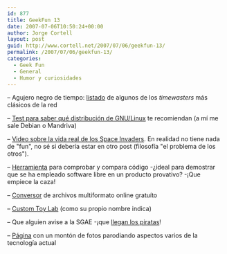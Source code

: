 ```yaml
---
id: 877
title: GeekFun 13
date: 2007-07-06T10:50:24+00:00
author: Jorge Cortell
layout: post
guid: http://www.cortell.net/2007/07/06/geekfun-13/
permalink: /2007/07/06/geekfun-13/
categories:
  - Geek Fun
  - General
  - Humor y curiosidades
---
```

– Agujero negro de tiempo: <a title="TimeWasters" target="_blank" href="http://whatis.techtarget.com/definition/0,,sid9_gci1248666,00.html">listado</a> de algunos de los _timewasters_ más clásicos de la red

– <a target="_blank" title="Test GNULinux" href="http://www.zegeniestudios.net/ldc/">Test para saber qué distribución de GNU/Linux</a> te recomiendan (a mí­ me sale Debian o Mandriva)

– <a title="Space Invaders" target="_blank" href="http://www.youtube.com/watch?v=p--dHQIeagE">Video sobre la vida real de los Space Invaders</a>. En realidad no tiene nada de "fun", no sé si deberí­a estar en otro post (filosofí­a "el problema de los otros").

– <a target="_blank" title="Sabre Security" href="http://www.sabre-security.com/">Herramienta</a> para comprobar y compara código -¿ideal para demostrar que se ha empleado software libre en un producto provativo? -¡Que empiece la caza!

– <a target="_blank" title="Zamzar" href="http://www.zamzar.com/">Conversor</a> de archivos multiformato online gratuí­to

– <a title="CTL" target="_blank" href="http://www.customtoylab.com/">Custom Toy Lab</a> (como su propio nombre indica)

– Que alguien avise a la SGAE -¡que <a target="_blank" title="Fiesta Premia Pirata" href="http://www.premiapirata.org/">llegan los piratas</a>!

– <a target="_blank" title="Humor" href="http://www.pdm.com.co/Humor.htm">Página</a> con un montón de fotos parodiando aspectos varios de la tecnologí­a actual